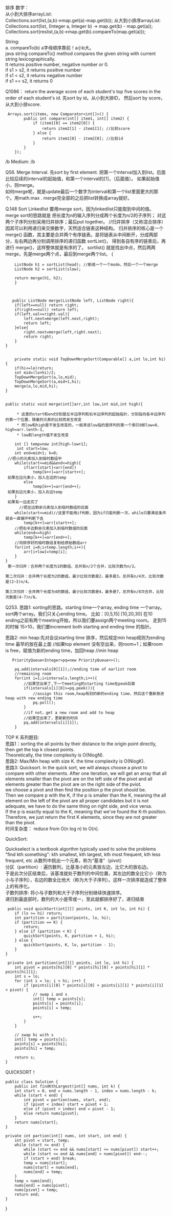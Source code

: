 排序
数字：  
从小到大排序arrayList:        
Collections.sort(list,(a,b)->map.get(a)-map.get(b));
从大到小排序arrayList:    
Collections.sort(list, (Integer a, Integer b) -> map.get(b) - map.get(a));   
Collections.sort(reslist,(a,b)->map.get(b).compareTo(map.get(a)));  

String:  
a. compareTo(b)  a字母顺序靠前！a小b大。  
java string compareTo() method compares the given string with current string lexicographically.     
It returns positive number, negative number or 0.    
if s1 > s2, it returns positive number    
if s1 < s2, it returns negative number    
if s1 == s2, it returns 0    




Q1086：
return the average score of each student's top five scores in the order of each student's id.
先sort by id。从小到大排ID， 然后sort by score，从大到小排score.

     Arrays.sort(items, new Comparator<int[]>() {
            public int compare(int[] item1, int[] item2) {
                if (item1[0] == item2[0]) {
                    return item2[1] - item1[1]; //比较score
                } else {
                    return item1[0] - item2[0]; //比较id
                }
            }
        });
        
 /b Medium:  /b 
 
 Q56. Merge Interval. 
 先sort by first element. 把第一个interval加入到list。后面比较后续的interval的起始值，和第一个interval的[1]，（后面值）。 如果起始值小，则merge。  
 如何merge呢，就是update最后一个数字为interval和第一个list里面更大的那个。用math.max  . 
 merge完全部的之后把list转换成array就好。
 
Q.148 Sort Linkedlist
要用merge sort，因为linkedlist只能取到中间的值。 
merge sort的思路就是 把长度为n的输入序列分成两个长度为n/2的子序列；
对这两个子序列分别采用归并排序；最后put together。
//归并排序（又称混合排序）因其可以利用递归来交换数字，天然适合链表这种结构。
归并排序的核心是一个 merge() 函数，其主要是合并两个有序链表。是将链表从中间断开，分成两部分，左右两边再分别调用排序的递归函数 sortList()，
得到各自有序的链表后，再进行 merge()，这样整体就是有序的了。
        sortlist() 就是找出中点，然后两两merge，先是merge两个点，最后到merge两个list。 {
        
        ListNode h1 = sortList(head); //断成一个一个mode，然后一个一个merge
        ListNode h2 = sortList(slow);
        
        return merge(h1, h2);
        }
        
        
        
       public ListNode merge(ListNode left, ListNode right){
        if(left==null) return right;
        if(right==null) return left;
        if(left.val<=right.val){
            left.next=merge(left.next,right);
            return left;   
        }else{
            right.next=merge(left,right.next);
            return right;
        }
    }
    

        private static void TopDownMergeSort(Comparable[] a,int lo,int hi){
        if(hi<=lo)return;
        int mid=(lo+hi)/2;
        TopDownMergeSort(a,lo,mid);
        TopDownMergeSort(a,mid+1,hi);
        merge(a,lo,mid,hi);
    }
    
    
    public static void merge(int[]arr,int low,int mid,int high){
       
         * 这里的start和end分别是左半边序列和右半边序列的起始指针，分别指向各半边序列的第一个位置，随着的元素的比较而发生改变
         * 而low和high是不发生改变的，一般来说low指的是序列的第一个索引0即low=0，high=arr.lenth-1,
         * low和length值不发生改变
        
        int [] temp=new int[high-low+1];
         int start=low;
        int end=mid+1; k=0;
     //把小的元素加入到临时数组中
        while(start<=mid&&end<=high){
            if(arr[start]<arr[end])
                temp[k++]=arr[start++]; 
     如果左边元素小，加入左边的temp
            else
                temp[k++]=arr[end++];
     如果右边元素小，加入右边temp
        }
     如果有一边走完了
          //把左边剩余元素加入到临时数组的后面
        while(start<=mid)//这里不能用if判断，因为if只能判断一次，while只要满足条件就会一直循环判断下去
            temp[k++]=arr[start++];
        //把右半边剩余元素加入到临时数组的后面
        while(end<=high)
            temp[k++]=arr[end++];
        //将排序好的临时数组复制给原始数组arr
        for(int i=0;i<temp.length;i++){
            arr[i+low]=temp[i];
        }
    }
     第一次归并：合并两个长度为1的数组，总共有n/2个合并，比较次数为n/2。

    第二次归并：合并两个长度为2的数组，最少比较次数是2，最多是3，总共有n/4次，比较次数是(2~3)n/4。

    第三次归并：合并两个长度为4的数组，最少比较次数是4，最多是7，总共有n/8次合并，比较次数是(4-7)n/8。
       

Q253. 
思路1: sorting的思路。starting time一个array, ending time 一个array。 sort两个array。我们只关心ending time。
比如：[0,5,15]
     [10,20,30]
     在10 ending之前有两个meeting开始，所以我们要assign两个meeting room。 走到15的时候 15>10，我们要increment both starting and ending time 的指针。 
     
思路2: min heap:先对会议starting time 排序，然后规定min heap规则为ending time 最早的放在最上面 
//如果top element 没有空出来，则room+1；如果room is free，赋值为新的ending time，加回heap
                //min heap
                
       PriorityQueue<Integer>pq=new PriorityQueue<>();
        
        pq.add(intervals[0][1]);//ending time of earlist room
        //remaining room
        for(int i=1;i<intervals.length;i++){
            //如果空出来了,下一个meeting的starting time在peak后面
            if(intervals[i][0]>=pq.peek()){
                //assign this room,heap有别的新的ending time，然后这个重新放进heap with new ending time
                pq.poll();
            }
            //if not，get a new room and add to heap
            //如果空出来了，更新新的时间
            pq.add(intervals[i][1]);
        }
TOP K 系列题目:  
思路1：sorting the all points by their distance to the origin point directly, then get the top k closest points.   
Theoretically, the time complexity is O(NlogN).   
思路2: Max/Min heap with size K. the time complexity is O(NlogK).     
思路3: Quicksort. In the quick sort, we will always choose a pivot to compare with other elements. After one iteration, we will get an array that all elements smaller than the pivot are on the left side of the pivot and all elements greater than the pivot are on the right side of the pviot.    
we choose a pivot and then find the position p the pivot should be.     
Then we compare p with the K, if the p is smaller than the K, meaning the all element on the left of the pivot are all proper candidates but it is not adequate, we have to do the same thing on right side, and vice versa.   
If the p is exactly equal to the K, meaning that we've found the K-th position. Therefore, we just return the first K elements, since they are not greater than the pivot.  
时间复杂度： reduce from O(n log n) to O(n). 









        
QuickSort:   

Quickselect is a textbook algorthm typically used to solve the problems "find kth something": kth smallest, kth largest, kth most frequent, kth less frequent, etc
从数列中挑出一个元素，称为“基准”（pivot）    
分区（partition）: 遍历数列，比基准小的元素放左边，比它大的放右边。    
于是此次分区结束后，该基准就处于数列的中间位置，其左边的数全比它小（称为小与子序列），右边的数全比他大（称为大于子序列）。这样一次排序就造成了整体上的有序化。    
子数列排序: 将小与子数列和大于子序列分别继续快速排序。    
递归到最底部时，数列的大小是零或一，至此就都排序好了，递归结束    

	 public void quickSort(int[][] points, int K, int lo, int hi) {
        if (lo >= hi) return;
        int partition = partition(points, lo, hi);
        if (partition == K) {
            return;
        } else if (partition < K) {
            quickSort(points, K, partition + 1, hi);
        } else {
            quickSort(points, K, lo, partition - 1);
        }
    }

  	 private int partition(int[][] points, int lo, int hi) {
        int pivot = points[hi][0] * points[hi][0] + points[hi][1] * points[hi][1];
        int s = lo;
        for (int i = lo; i < hi; i++) {
            if (points[i][0] * points[i][0] + points[i][1] * points[i][1] < pivot) {
                // swap i and s
                int[] temp = points[s];
                points[s] = points[i];
                points[i] = temp;
                
                s++;
            }
        }
        
        // swap hi with s
        int[] temp = points[s];
        points[s] = points[hi];
        points[hi] = temp;
        
        return s;
    }
	
	
 QUICKSORT！
 

 	public class Solution {
    	public int findKthLargest(int[] nums, int k) {
        int start = 0, end = nums.length - 1, index = nums.length - k;
        while (start < end) {
            int pivot = partion(nums, start, end);
            if (pivot < index) start = pivot + 1; 
            else if (pivot > index) end = pivot - 1;
            else return nums[pivot];
        }
        return nums[start];
    }
    
    private int partion(int[] nums, int start, int end) {
        int pivot = start, temp;
        while (start <= end) {
            while (start <= end && nums[start] <= nums[pivot]) start++;
            while (start <= end && nums[end] > nums[pivot]) end--;
            if (start > end) break;
            temp = nums[start];
            nums[start] = nums[end];
            nums[end] = temp;
        }
        temp = nums[end];
        nums[end] = nums[pivot];
        nums[pivot] = temp;
        return end;
    }
}
 
 
 
